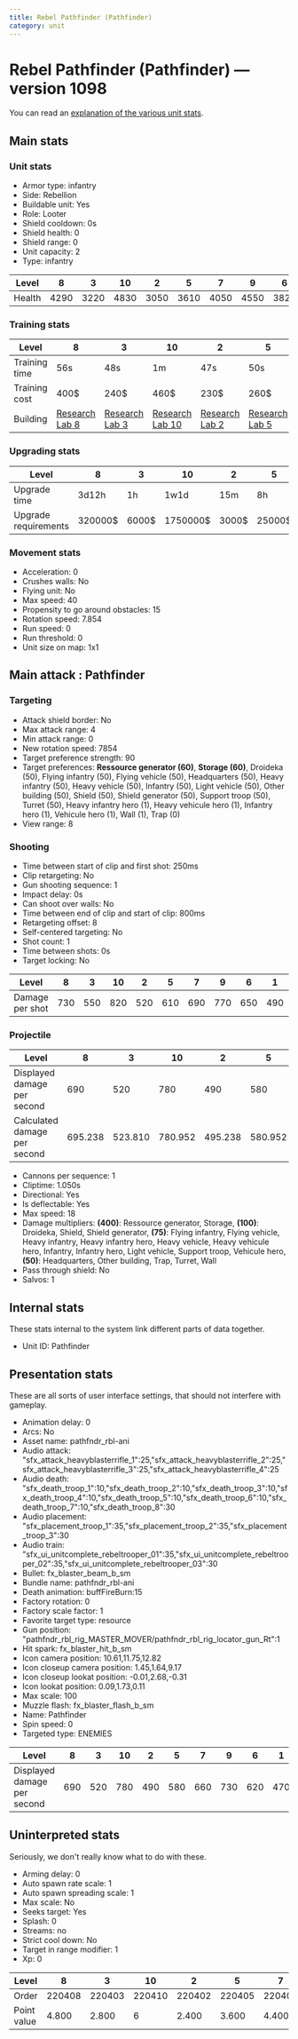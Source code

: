 ```yaml
---
title: Rebel Pathfinder (Pathfinder)
category: unit
---
```


# Rebel Pathfinder (Pathfinder) — version 1098

You can read an [explanation  of the various unit stats](unitexplained.md).

## Main stats

### Unit stats

  * Armor type: infantry
  * Side: Rebellion
  * Buildable unit: Yes
  * Role: Looter
  * Shield cooldown: 0s
  * Shield health: 0
  * Shield range: 0
  * Unit capacity: 2
  * Type: infantry

|Level |8   |3   |10  |2   |5   |7   |9   |6   |1   |4   |
|------|----|----|----|----|----|----|----|----|----|----|
|Health|4290|3220|4830|3050|3610|4050|4550|3820|2880|3410|


### Training stats

|Level        |8                                     |3                                     |10                                     |2                                     |5                                     |7                                     |9                                     |6                                     |1                               |4                                     |
|-------------|--------------------------------------|--------------------------------------|---------------------------------------|--------------------------------------|--------------------------------------|--------------------------------------|--------------------------------------|--------------------------------------|--------------------------------|--------------------------------------|
|Training time|56s                                   |48s                                   |1m                                     |47s                                   |50s                                   |54s                                   |58s                                   |52s                                   |46s                             |49s                                   |
|Training cost|400$                                  |240$                                  |460$                                   |230$                                  |260$                                  |340$                                  |420$                                  |300$                                  |220$                            |250$                                  |
|Building     |[Research Lab 8](rebelOffenseLab.html)|[Research Lab 3](rebelOffenseLab.html)|[Research Lab 10](rebelOffenseLab.html)|[Research Lab 2](rebelOffenseLab.html)|[Research Lab 5](rebelOffenseLab.html)|[Research Lab 7](rebelOffenseLab.html)|[Research Lab 9](rebelOffenseLab.html)|[Research Lab 6](rebelOffenseLab.html)|[Barracks 4](rebelBarracks.html)|[Research Lab 4](rebelOffenseLab.html)|


### Upgrading stats

|Level               |8      |3    |10      |2    |5     |7      |9       |6      |1    |4     |
|--------------------|-------|-----|--------|-----|------|-------|--------|-------|-----|------|
|Upgrade time        |3d12h  |1h   |1w1d    |15m  |8h    |2d     |5d      |1d     |0s   |3h30m |
|Upgrade requirements|320000$|6000$|1750000$|3000$|25000$|160000$|1000000$|100000$|2500$|12500$|


### Movement stats

  * Acceleration: 0
  * Crushes walls: No
  * Flying unit: No
  * Max speed: 40
  * Propensity to go around obstacles: 15
  * Rotation speed: 7.854
  * Run speed: 0
  * Run threshold: 0
  * Unit size on map: 1x1

## Main attack : Pathfinder

### Targeting

  * Attack shield border: No
  * Max attack range: 4
  * Min attack range: 0
  * New rotation speed: 7854
  * Target preference strength: 90
  * Target preferences: **Ressource generator (60)**, **Storage (60)**, Droideka (50), Flying infantry (50), Flying vehicle (50), Headquarters (50), Heavy infantry (50), Heavy vehicle (50), Infantry (50), Light vehicle (50), Other building (50), Shield (50), Shield generator (50), Support troop (50), Turret (50), Heavy infantry hero (1), Heavy vehicule hero (1), Infantry hero (1), Vehicule hero (1), Wall (1), Trap (0)
  * View range: 8

### Shooting

  * Time between start of clip and first shot: 250ms
  * Clip retargeting: No
  * Gun shooting sequence: 1
  * Impact delay: 0s
  * Can shoot over walls: No
  * Time between end of clip and start of clip: 800ms
  * Retargeting offset: 8
  * Self-centered targeting: No
  * Shot count: 1
  * Time between shots: 0s
  * Target locking: No

|Level          |8  |3  |10 |2  |5  |7  |9  |6  |1  |4  |
|---------------|---|---|---|---|---|---|---|---|---|---|
|Damage per shot|730|550|820|520|610|690|770|650|490|580|


### Projectile

|Level                       |8      |3      |10     |2      |5      |7      |9      |6      |1      |4      |
|----------------------------|-------|-------|-------|-------|-------|-------|-------|-------|-------|-------|
|Displayed damage per second |690    |520    |780    |490    |580    |660    |730    |620    |470    |550    |
|Calculated damage per second|695.238|523.810|780.952|495.238|580.952|657.143|733.333|619.048|466.667|552.381|


  * Cannons per sequence: 1
  * Cliptime: 1.050s
  * Directional: Yes
  * Is deflectable: Yes
  * Max speed: 18
  * Damage multipliers: **(400)**: Ressource generator, Storage, **(100)**: Droideka, Shield, Shield generator, **(75)**: Flying infantry, Flying vehicle, Heavy infantry, Heavy infantry hero, Heavy vehicle, Heavy vehicule hero, Infantry, Infantry hero, Light vehicle, Support troop, Vehicule hero, **(50)**: Headquarters, Other building, Trap, Turret, Wall
  * Pass through shield: No
  * Salvos: 1

## Internal stats

These stats internal to the system link different parts of data together.

  * Unit ID: Pathfinder

## Presentation stats

These are all sorts of user interface settings, that should not interfere with gameplay.

  * Animation delay: 0
  * Arcs: No
  * Asset name: pathfndr_rbl-ani
  * Audio attack: "sfx_attack_heavyblasterrifle_1":25,"sfx_attack_heavyblasterrifle_2":25,"sfx_attack_heavyblasterrifle_3":25,"sfx_attack_heavyblasterrifle_4":25
  * Audio death: "sfx_death_troop_1":10,"sfx_death_troop_2":10,"sfx_death_troop_3":10,"sfx_death_troop_4":10,"sfx_death_troop_5":10,"sfx_death_troop_6":10,"sfx_death_troop_7":10,"sfx_death_troop_8":30
  * Audio placement: "sfx_placement_troop_1":35,"sfx_placement_troop_2":35,"sfx_placement_troop_3":30
  * Audio train: "sfx_ui_unitcomplete_rebeltrooper_01":35,"sfx_ui_unitcomplete_rebeltrooper_02":35,"sfx_ui_unitcomplete_rebeltrooper_03":30
  * Bullet: fx_blaster_beam_b_sm
  * Bundle name: pathfndr_rbl-ani
  * Death animation: buffFireBurn:15
  * Factory rotation: 0
  * Factory scale factor: 1
  * Favorite target type: resource
  * Gun position: "pathfndr_rbl_rig_MASTER_MOVER/pathfndr_rbl_rig_locator_gun_Rt":1
  * Hit spark: fx_blaster_hit_b_sm
  * Icon camera position: 10.61,11.75,12.82
  * Icon closeup camera position: 1.45,1.64,9.17
  * Icon closeup lookat position: -0.01,2.68,-0.31
  * Icon lookat position: 0.09,1.73,0.11
  * Max scale: 100
  * Muzzle flash: fx_blaster_flash_b_sm
  * Name: Pathfinder
  * Spin speed: 0
  * Targeted type: ENEMIES

|Level                      |8  |3  |10 |2  |5  |7  |9  |6  |1  |4  |
|---------------------------|---|---|---|---|---|---|---|---|---|---|
|Displayed damage per second|690|520|780|490|580|660|730|620|470|550|


## Uninterpreted stats

Seriously, we don't really know what to do with these.

  * Arming delay: 0
  * Auto spawn rate scale: 1
  * Auto spawn spreading scale: 1
  * Max scale: No
  * Seeks target: Yes
  * Splash: 0
  * Streams: no
  * Strict cool down: No
  * Target in range modifier: 1
  * Xp: 0

|Level      |8     |3     |10    |2     |5     |7     |9     |6     |1     |4     |
|-----------|------|------|------|------|------|------|------|------|------|------|
|Order      |220408|220403|220410|220402|220405|220407|220409|220406|220401|220404|
|Point value|4.800 |2.800 |6     |2.400 |3.600 |4.400 |5.200 |4     |2     |3.200 |


